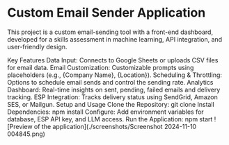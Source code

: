 # Custom Email Sender Application
This project is a custom email-sending tool with a front-end dashboard, developed for a skills assessment in machine learning, API integration, and user-friendly design.

Key Features
Data Input: Connects to Google Sheets or uploads CSV files for email data.
Email Customization: Customizable prompts using placeholders (e.g., {Company Name}, {Location}).
Scheduling & Throttling: Options to schedule email sends and control the sending rate.
Analytics Dashboard: Real-time insights on sent, pending, failed emails and delivery tracking.
ESP Integration: Tracks delivery status using SendGrid, Amazon SES, or Mailgun.
Setup and Usage
Clone the Repository: git clone <repository-url>
Install Dependencies: npm install
Configure: Add environment variables for database, ESP API key, and LLM access.
Run the Application: npm start
![Preview of the application](./screenshots/Screenshot 2024-11-10 004845.png)

